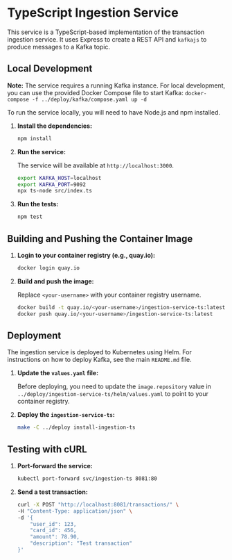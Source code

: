 # TypeScript Ingestion Service

This service is a TypeScript-based implementation of the transaction ingestion service. It uses Express to create a REST API and `kafkajs` to produce messages to a Kafka topic.

## Local Development

**Note:** The service requires a running Kafka instance. For local development, you can use the provided Docker Compose file to start Kafka: `docker-compose -f ../deploy/kafka/compose.yaml up -d`

To run the service locally, you will need to have Node.js and npm installed.

1.  **Install the dependencies:**

    ```bash
    npm install
    ```

2.  **Run the service:**

    The service will be available at `http://localhost:3000`.

    ```bash
    export KAFKA_HOST=localhost
    export KAFKA_PORT=9092
    npx ts-node src/index.ts
    ```

3.  **Run the tests:**

    ```bash
    npm test
    ```

## Building and Pushing the Container Image

1.  **Login to your container registry (e.g., quay.io):**

    ```bash
    docker login quay.io
    ```

2.  **Build and push the image:**

    Replace `<your-username>` with your container registry username.

    ```bash
    docker build -t quay.io/<your-username>/ingestion-service-ts:latest .
    docker push quay.io/<your-username>/ingestion-service-ts:latest
    ```

## Deployment

The ingestion service is deployed to Kubernetes using Helm. For instructions on how to deploy Kafka, see the main `README.md` file.

1.  **Update the `values.yaml` file:**

    Before deploying, you need to update the `image.repository` value in `../deploy/ingestion-service-ts/helm/values.yaml` to point to your container registry.

2.  **Deploy the `ingestion-service-ts`:**

    ```bash
    make -C ../deploy install-ingestion-ts
    ```

## Testing with cURL

1.  **Port-forward the service:**

    ```bash
    kubectl port-forward svc/ingestion-ts 8081:80
    ```

2.  **Send a test transaction:**

    ```bash
    curl -X POST "http://localhost:8081/transactions/" \
    -H "Content-Type: application/json" \
    -d '{
        "user_id": 123,
        "card_id": 456,
        "amount": 78.90,
        "description": "Test transaction"
    }'
    ```
